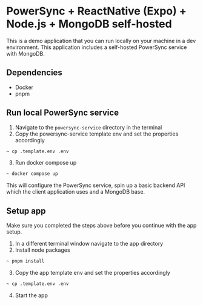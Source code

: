 # PowerSync + ReactNative (Expo) + Node.js + MongoDB self-hosted  

This is a demo application that you can run locally on your machine in a dev environment. This application includes 
a self-hosted PowerSync service with MongoDB.

## Dependencies
- Docker
- pnpm

## Run local PowerSync service

1. Navigate to the `powersync-service` directory in the terminal
2. Copy the powersync-service template env and set the properties accordingly
```bash
~ cp .template.env .env
```
3. Run docker compose up
```bash
~ docker compose up
```
This will configure the PowerSync service, spin up a basic backend API which the client application uses and a MongoDB 
base.

## Setup app
Make sure you completed the steps above before you continue with the app setup.
1. In a different terminal window navigate to the app directory
2. Install node packages
```bash
~ pnpm install
```
3. Copy the app template env and set the properties accordingly
```bash
~ cp .template.env .env
```
4. Start the app
